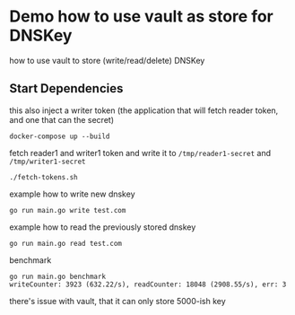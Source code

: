 
# Demo how to use vault as store for DNSKey

how to use vault to store (write/read/delete) DNSKey

## Start Dependencies

this also inject a writer token (the application that will fetch reader token, and one that can the secret)

```
docker-compose up --build
```

fetch reader1 and writer1 token and write it to `/tmp/reader1-secret` and `/tmp/writer1-secret`

```
./fetch-tokens.sh
```

example how to write new dnskey

```
go run main.go write test.com
```

example how to read the previously stored dnskey

```
go run main.go read test.com
```

benchmark

```
go run main.go benchmark
writeCounter: 3923 (632.22/s), readCounter: 18048 (2908.55/s), err: 3
```

there's issue with vault, that it can only store 5000-ish key